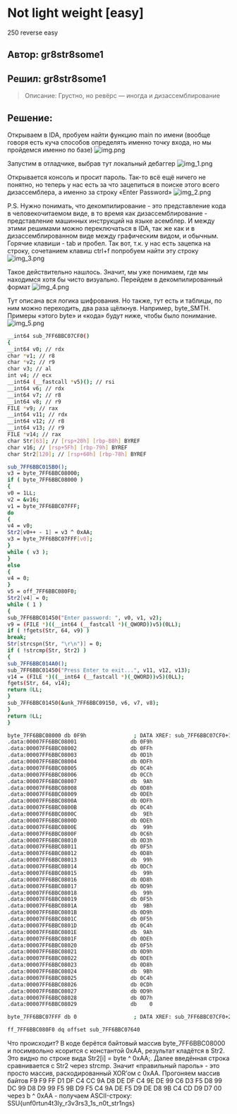 # Not light weight [easy]
250
reverse easy

## Автор: gr8str8some1
## Решил: gr8str8some1

> Описание: Грустно, но ревёрс — иногда и дизассемблирование

## Решение:
Открываем в IDA, пробуем найти функцию main по имени (вообще говоря есть куча способов определять именно точку входа, но мы пройдемся именно по базе)
![img.png](images/img.png)

Запустим в отладчике, выбрав тут локальный дебаггер
![img_1.png](images/img_1.png)

Открывается консоль и просит пароль. Так-то всё ещё ничего не понятно, но теперь у нас есть за что зацепиться в поиске этого всего дизассемблера, а именно за строку «Enter Password»
![img_2.png](images/img_2.png)

P.S. Нужно понимать, что декомпилирование - это представление кода в человекочитаемом виде, в то время как дизассемблирование - представление машинных инструкций на языке асемблер. И между этими решимами можно переключаться в IDA, так же как и в дизассемблированном виде между графическим видом, и обычным. Горячие клавиши - tab и пробел.
Так вот, т.к. у нас есть зацепка на строку, сочетанием клавиш ctrl+f попробуем найти эту строку
![img_3.png](images/img_3.png)

Такое действительно нашлось. Значит, мы уже понимаем, где мы находимся хотя бы чисто визуально. Перейдем в декомпилированный формат
![img_4.png](images/img_4.png)

Тут описана вся логика шифрования. Но также, тут есть и таблицы, по ним можно переходить, два раза щёлкнув. Например, byte_SMTH. Примеры «этого byte» и «кода» будут ниже, чтобы было понимание.
![img_5.png](images/img_5.png)

```bash
__int64 sub_7FF6BBC07CF0()
{
__int64 v0; // rdx
char *v1; // r8
char *v2; // r9
char v3; // al
int v4; // ecx
__int64 (__fastcall *v5)(); // rsi
__int64 v6; // rdx
__int64 v7; // r8
__int64 v8; // r9
FILE *v9; // rax
__int64 v11; // rdx
__int64 v12; // r8
__int64 v13; // r9
FILE *v14; // rax
char Str[63]; // [rsp+20h] [rbp-B8h] BYREF
char v16; // [rsp+5Fh] [rbp-79h] BYREF
char Str2[120]; // [rsp+60h] [rbp-78h] BYREF

sub_7FF6BBC015B0();
v3 = byte_7FF6BBC08000;
if ( byte_7FF6BBC08000 )
{
v0 = 1LL;
v2 = &v16;
v1 = byte_7FF6BBC07FFF;
do
{
v4 = v0;
Str2[v0++ - 1] = v3 ^ 0xAA;
v3 = byte_7FF6BBC07FFF[v0];
}
while ( v3 );
}
else
{
v4 = 0;
}
v5 = off_7FF6BBC080F0;
Str2[v4] = 0;
while ( 1 )
{
sub_7FF6BBC01450("Enter password: ", v0, v1, v2);
v9 = (FILE *)((__int64 (__fastcall *)(_QWORD))v5)(0LL);
if ( !fgets(Str, 64, v9) )
break;
Str[strcspn(Str, "\r\n")] = 0;
if ( !strcmp(Str, Str2) )
{
sub_7FF6BBC014A0();
sub_7FF6BBC01450("Press Enter to exit...", v11, v12, v13);
v14 = (FILE *)((__int64 (__fastcall *)(_QWORD))v5)(0LL);
fgets(Str, 64, v14);
return 0LL;
}
sub_7FF6BBC01450(&unk_7FF6BBC09150, v6, v7, v8);
}
return 0LL;
}
```

```bash
byte_7FF6BBC08000 db 0F9h               ; DATA XREF: sub_7FF6BBC07CF0+14↑r
.data:00007FF6BBC08001                 db 0F9h
.data:00007FF6BBC08002                 db 0FFh
.data:00007FF6BBC08003                 db 0D1h
.data:00007FF6BBC08004                 db 0DFh
.data:00007FF6BBC08005                 db 0C4h
.data:00007FF6BBC08006                 db 0CCh
.data:00007FF6BBC08007                 db  9Ah
.data:00007FF6BBC08008                 db 0D8h
.data:00007FF6BBC08009                 db 0DEh
.data:00007FF6BBC0800A                 db 0DFh
.data:00007FF6BBC0800B                 db 0C4h
.data:00007FF6BBC0800C                 db  9Eh
.data:00007FF6BBC0800D                 db 0DEh
.data:00007FF6BBC0800E                 db  99h
.data:00007FF6BBC0800F                 db 0C6h
.data:00007FF6BBC08010                 db 0D3h
.data:00007FF6BBC08011                 db 0F5h
.data:00007FF6BBC08012                 db 0D8h
.data:00007FF6BBC08013                 db  99h
.data:00007FF6BBC08014                 db 0DCh
.data:00007FF6BBC08015                 db  99h
.data:00007FF6BBC08016                 db 0D8h
.data:00007FF6BBC08017                 db 0D9h
.data:00007FF6BBC08018                 db  99h
.data:00007FF6BBC08019                 db 0F5h
.data:00007FF6BBC0801A                 db  9Bh
.data:00007FF6BBC0801B                 db 0D9h
.data:00007FF6BBC0801C                 db 0F5h
.data:00007FF6BBC0801D                 db 0C4h
.data:00007FF6BBC0801E                 db  9Ah
.data:00007FF6BBC0801F                 db 0DEh
.data:00007FF6BBC08020                 db 0F5h
.data:00007FF6BBC08021                 db 0D9h
.data:00007FF6BBC08022                 db 0DEh
.data:00007FF6BBC08023                 db 0D8h
.data:00007FF6BBC08024                 db  9Bh
.data:00007FF6BBC08025                 db 0C4h
.data:00007FF6BBC08026                 db 0CDh
.data:00007FF6BBC08027                 db 0D9h
.data:00007FF6BBC08028                 db 0D7h
.data:00007FF6BBC08029                 db    0
```

```bash
byte_7FF6BBC07FFF db 0                  ; DATA XREF: sub_7FF6BBC07CF0+2D↑o
```
```bash
ff_7FF6BBC080F0 dq offset sub_7FF6BBC07640
```

Что происходит?
В коде берётся байтовый массив byte_7FF6BBC08000 и посимвольно ксорится с константой 0xAA, результат кладётся в Str2. Это видно по строке вида Str2[i] = byte ^ 0xAA;.
Далее введённая строка сравнивается с Str2 через strcmp. Значит «правильный пароль» - это просто массив, раскодированный XOR’ом с 0xAA.
Прогоняем массив байтов
F9 F9 FF D1 DF C4 CC 9A D8 DE DF C4 9E DE 99 C6 D3 F5 D8 99 DC 99 D8 D9 99 F5 9B D9 F5 C4 9A DE F5 D9 DE D8 9B C4 CD D9 D7 00 через b ^ 0xAA - получаем ASCII-строку:
SSU{unf0rtun4t3ly_r3v3rs3_1s_n0t_str1ngs}
